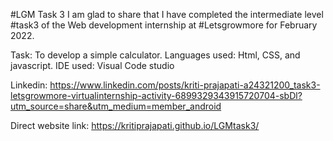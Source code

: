 #LGM Task 3
I am glad to share that I have completed the intermediate level #task3 of the Web development internship at #Letsgrowmore for February 2022.

Task: To develop a simple calculator.
Languages used: Html, CSS, and javascript.
IDE used: Visual Code studio 

Linkedin: https://www.linkedin.com/posts/kriti-prajapati-a24321200_task3-letsgrowmore-virtualinternship-activity-6899329343915720704-sbDl?utm_source=share&utm_medium=member_android

Direct website link: https://kritiprajapati.github.io/LGMtask3/
